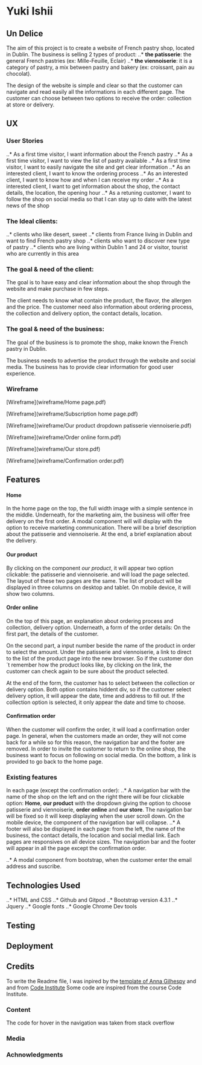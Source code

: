# Yuki Ishii

## Un Delice

The aim of this project is to create a website of French pastry shop, located in Dublin.
The business is selling 2 types of product:
..* **the patisserie**: the general French pastries (ex: Mille-Feuille, Eclair)
..* **the viennoiserie**: it is a category of pastry, a mix between pastry and bakery (ex: croissant, pain au chocolat).

The design of the website is simple and clear so that the customer can navigate and read easily all the informations in each different page.
The customer can choose between two options to receive the order: collection at store or delivery.

## UX

### User Stories
..* As a first time visitor, I want information about the French pastry 
..* As a first time visitor, I want to view the list of pastry available
..* As a first time visitor, I want to easily navigate the site and get clear information
..* As an interested client, I want to know the ordering process
..* As an interested client, I want to know how and when I can receive my order 
..* As a interested client, I want to get information about the shop, the contact details, the location, the opening hour
..* As a retuning customer, I want to follow the shop on social media so that I can stay up to date with the latest news of the shop


### The Ideal clients: 
..* clients who like desert, sweet
..* clients from France living in Dublin and want to find French pastry shop
..* clients who want to discover new type of pastry
..* clients who are living within Dublin 1 and 24 or visitor, tourist who are currently in this area


### The goal & need of the client:
The goal is to have easy and clear information about the shop through the website and make purchase in few steps.

The client needs to know what contain the product, the flavor, the allergen and the price.
The customer need also information about ordering process, the collection and delivery option, the contact details, location.


### The goal & need of the business:
The goal of the business is to promote the shop, make known the French pastry in Dublin.

The business needs to advertise the product through the website and social media. 
The business has to provide clear information for good user experience.


### Wireframe

[Wireframe](wireframe/Home page.pdf)

[Wireframe](wireframe/Subscription home page.pdf)

[Wireframe](wireframe/Our product dropdown patisserie viennoiserie.pdf)

[Wireframe](wireframe/Order online form.pdf)

[Wireframe](wireframe/Our store.pdf)

[Wireframe](wireframe/Confirmation order.pdf)


## Features


#### Home
In the home page on the top, the full width image with a simple sentence in the middle. 
Underneath, for the marketing aim, the business will offer free delivery on the first order. A modal component will will display with the option to receive marketing communication. 
There will be a brief description about the patisserie and viennoiserie.
At the end, a brief explanation about the delivery.

#### Our product
By clicking on the component *our product*, it will appear two option clickable: the patisserie and viennoiserie. and will load the page selected.
The layout of these two pages are the same. The list of product will be displayed in three columns on desktop and tablet.
On mobile device, it will show two columns.

#### Order online
On the top of this page, an explanation about ordering process and collection, delivery option.
Underneath, a form of the order details: 
On the first part, the details of the customer.

On the second part, a input number beside the name of the product in order to select the amount. 
Under the patisserie and viennoiserie, a link to direct to the list of the product page into the new browser.
So if the customer don´t remember how the product looks like, by clicking on the link, the customer can check again to be sure about the product selected.

At the end of the form, the customer has to select between the collection or delivery option. 
Both option contains hiddent div, so if the customer select delivery option, it will appear the date, time and address to fill out. If the collection option is selected, it only appear the date and time to choose.

#### Confirmation order
When the customer will confirm the order, it will load a confirmation order page.
In general, when the customers made an order, they will not come back for a while so for this reason, the navigation bar and the footer are removed.
In order to invite the customer to return to the online shop, the business want to focus on following on social media. 
On the bottom, a link is provided to go back to the home page.


### Existing features
In each page (except the confirmation order):
..* A navigation bar with the name of the shop on the left and on the right there will be four clickable option: **Home**, **our product** with the dropdown giving the option to choose patisserie and viennoiserie, **order online** and **our store**.
The navigation bar will be fixed so it will keep displaying when the user scroll down.
On the mobile device, the component of the navigation bar will collapse.
..* A footer will also be displayed in each page: from the left, the name of the business, the contact details, the location and social medial link.
Each pages are responsives on all device sizes.
The navigation bar and the footer will appear in all the page except the confirmation order.

..* A modal component from bootstrap, when the customer enter the email address and suscribe.


## Technologies Used
..* HTML and CSS
..* Github and Gitpod
..* Bootstrap version 4.3.1
..* Jquery
..* Google fonts
..* Google Chrome Dev tools
## Testing

## Deployment

## Credits
To write the Readme file, I was inpired by the [template of Anna Gilhespy](https://files.slack.com/files-pri/T0L30B202-F01MKRU0C00/readme.md) and and from [Code Institute](https://github.com/Code-Institute-Solutions/SampleREADME)
Some code are inspired from the course Code Institute.
### Content
The code for hover in the navigation was taken from stack overflow

### Media


### Achnowledgments

